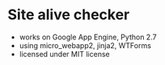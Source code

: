 # Site alive checker

* works on Google App Engine, Python 2.7
* using micro_webapp2, jinja2, WTForms
* licensed under MIT license

